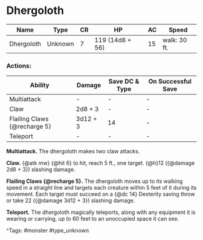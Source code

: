 # Dhergoloth

| Name | Type | CR | HP | AC | Speed |
|------|------|----|----|----|-------|
| Dhergoloth | Unknown | 7 | 119 (14d8 + 56) | 15 | walk: 30 ft. |

### Actions:

| Ability | Damage | Save DC & Type | On Successful Save |
|---------|--------|----------------|--------------------|
| Multiattack | - | - | - |
| Claw | 2d8 + 3 | - | - |
| Flailing Claws {@recharge 5} | 3d12 + 3 | 14 | - |
| Teleport | - | - | - |


**Multiattack.** The dhergoloth makes two claw attacks.

**Claw.** {@atk mw} {@hit 6} to hit, reach 5 ft., one target. {@h}12 ({@damage 2d8 + 3}) slashing damage.

**Flailing Claws {@recharge 5}.** The dhergoloth moves up to its walking speed in a straight line and targets each creature within 5 feet of it during its movement. Each target must succeed on a {@dc 14} Dexterity saving throw or take 22 ({@damage 3d12 + 3}) slashing damage.

**Teleport.** The dhergoloth magically teleports, along with any equipment it is wearing or carrying, up to 60 feet to an unoccupied space it can see.

^Tags: #monster #type_unknown